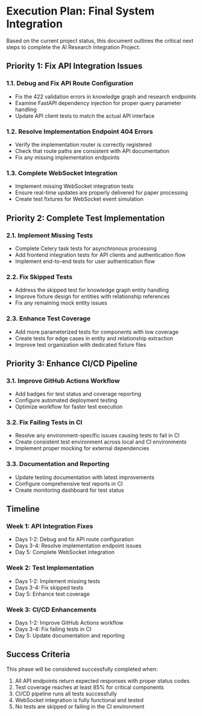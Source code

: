 # Execution Plan: Final System Integration

Based on the current project status, this document outlines the critical next steps to complete the AI Research Integration Project.

## Priority 1: Fix API Integration Issues

### 1.1. Debug and Fix API Route Configuration
- Fix the 422 validation errors in knowledge graph and research endpoints
- Examine FastAPI dependency injection for proper query parameter handling
- Update API client tests to match the actual API interface

### 1.2. Resolve Implementation Endpoint 404 Errors
- Verify the implementation router is correctly registered
- Check that route paths are consistent with API documentation
- Fix any missing implementation endpoints

### 1.3. Complete WebSocket Integration
- Implement missing WebSocket integration tests
- Ensure real-time updates are properly delivered for paper processing
- Create test fixtures for WebSocket event simulation

## Priority 2: Complete Test Implementation

### 2.1. Implement Missing Tests
- Complete Celery task tests for asynchronous processing
- Add frontend integration tests for API clients and authentication flow
- Implement end-to-end tests for user authentication flow

### 2.2. Fix Skipped Tests
- Address the skipped test for knowledge graph entity handling
- Improve fixture design for entities with relationship references
- Fix any remaining mock entity issues

### 2.3. Enhance Test Coverage
- Add more parameterized tests for components with low coverage
- Create tests for edge cases in entity and relationship extraction
- Improve test organization with dedicated fixture files

## Priority 3: Enhance CI/CD Pipeline

### 3.1. Improve GitHub Actions Workflow
- Add badges for test status and coverage reporting
- Configure automated deployment testing
- Optimize workflow for faster test execution

### 3.2. Fix Failing Tests in CI
- Resolve any environment-specific issues causing tests to fail in CI
- Create consistent test environment across local and CI environments
- Implement proper mocking for external dependencies

### 3.3. Documentation and Reporting
- Update testing documentation with latest improvements
- Configure comprehensive test reports in CI
- Create monitoring dashboard for test status

## Timeline

### Week 1: API Integration Fixes
- Days 1-2: Debug and fix API route configuration
- Days 3-4: Resolve implementation endpoint issues
- Day 5: Complete WebSocket integration

### Week 2: Test Implementation
- Days 1-2: Implement missing tests
- Days 3-4: Fix skipped tests
- Day 5: Enhance test coverage

### Week 3: CI/CD Enhancements
- Days 1-2: Improve GitHub Actions workflow
- Days 3-4: Fix failing tests in CI
- Day 5: Update documentation and reporting

## Success Criteria

This phase will be considered successfully completed when:

1. All API endpoints return expected responses with proper status codes
2. Test coverage reaches at least 85% for critical components
3. CI/CD pipeline runs all tests successfully
4. WebSocket integration is fully functional and tested
5. No tests are skipped or failing in the CI environment